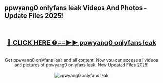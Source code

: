<h2>ppwyang0 onlyfans leak Videos And Photos - Update Files 2025!</h2>
<br>
<div align="center">
<h2><a href="https://top-ai-tools.click/QrbHav" rel="nofollow">🔴 CLICK HERE 🌐==►► ppwyang0 onlyfans leak</a></h2>
<br>
Get ppwyang0 onlyfans leak and all content. Now you can access all videos and pictures of ppwyang0 onlyfans leak. New Updated Files 2025!
<br>
<br>
<a href="https://top-ai-tools.click/QrbHav" rel="nofollow" data-target="animated-image.originalLink"><img src="https://i.ibb.co.com/WyWwxjT/player-gif2.gif" alt="ppwyang0 onlyfans leak" style="max-width: 100%; display: inline-block;" data-target="animated-image.originalImage"></a>
</div>
<br>